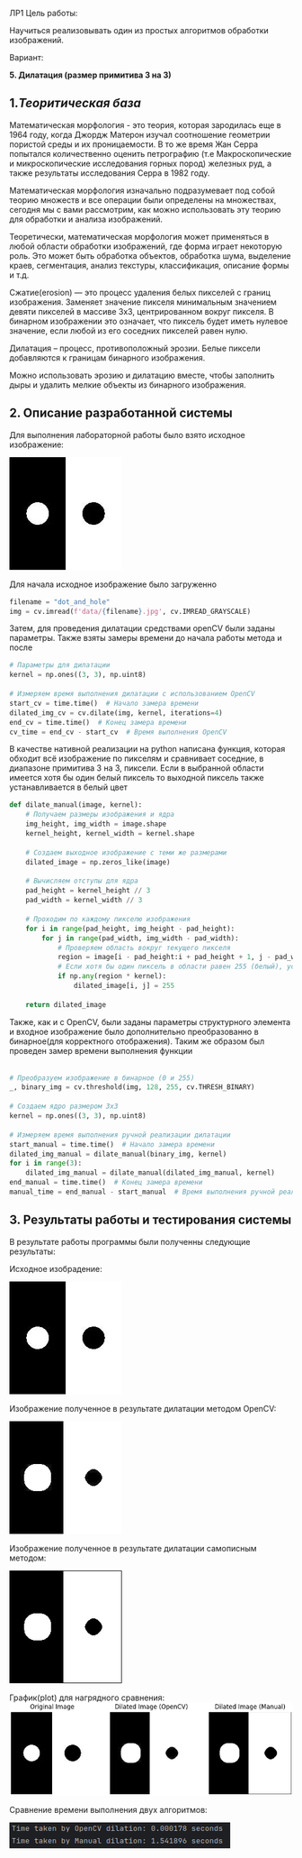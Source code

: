 ЛР1 
Цель работы:

Научиться реализовывать один из простых алгоритмов обработки изображений.

Вариант:

**5. Дилатация (размер примитива 3 на 3)**

## 1._Теоритическая база_

Математическая морфология - это теория, которая зародилась еще в 1964 году, когда Джордж Матерон изучал соотношение геометрии пористой среды и их проницаемости. В то же время Жан Серра попытался количественно оценить петрографию (т.е Макроскопические и микроскопические исследования горных пород) железных руд, а также результаты исследования Серра в 1982 году.

Математическая морфология изначально подразумевает под собой теорию множеств и все операции были определены на множествах, сегодня мы с вами рассмотрим, как можно использовать эту теорию для обработки и анализа изображений.

Теоретически, математическая морфология может применяться в любой области обработки изображений, где форма играет некоторую роль. Это может быть обработка объектов, обработка шума, выделение краев, сегментация, анализ текстуры, классификация, описание формы и т.д.

Сжатие(erosion) — это процесс удаления белых пикселей с границ изображения. Заменяет значение пикселя минимальным значением девяти пикселей в массиве 3x3, центрированном вокруг пикселя. В бинарном изображении это означает, что пиксель будет иметь нулевое значение, если любой из его соседних пикселей равен нулю.



Дилатация – процесс, противоположный эрозии. Белые пиксели добавляются к границам бинарного изображения.

Можно использовать эрозию и дилатацию вместе, чтобы заполнить дыры и удалить мелкие объекты из бинарного изображения.

## 2. Описание разработанной системы

Для выполнения лабораторной работы было взято исходное изображение:

![Исходное изображение](pythonProject/data/dot_and_hole.jpg "Исходное изображение")

Для начала исходное изображение было загруженно 


```python
filename = "dot_and_hole"
img = cv.imread(f'data/{filename}.jpg', cv.IMREAD_GRAYSCALE)
```

Затем, для проведения дилатации средствами openCV были заданы параметры. Также взяты замеры времени до начала работы метода и после

```python
# Параметры для дилатации
kernel = np.ones((3, 3), np.uint8)

# Измеряем время выполнения дилатации с использованием OpenCV
start_cv = time.time()  # Начало замера времени
dilated_img_cv = cv.dilate(img, kernel, iterations=4)
end_cv = time.time()  # Конец замера времени
cv_time = end_cv - start_cv  # Время выполнения OpenCV
```

В качестве нативной реализации на python написана функция, которая обходит всё изображение по пикселям и сравнивает соседние, в диапазоне примитива 3 на 3, пиксели. Если в выбранной области имеется хотя бы один белый пиксель то выходной пиксель также устанавливается в белый цвет

```python
def dilate_manual(image, kernel):
    # Получаем размеры изображения и ядра
    img_height, img_width = image.shape
    kernel_height, kernel_width = kernel.shape

    # Создаем выходное изображение с теми же размерами
    dilated_image = np.zeros_like(image)

    # Вычисляем отступы для ядра
    pad_height = kernel_height // 3
    pad_width = kernel_width // 3

    # Проходим по каждому пикселю изображения
    for i in range(pad_height, img_height - pad_height):
        for j in range(pad_width, img_width - pad_width):
            # Проверяем область вокруг текущего пикселя
            region = image[i - pad_height:i + pad_height + 1, j - pad_width:j + pad_width + 1]
            # Если хотя бы один пиксель в области равен 255 (белый), устанавливаем пиксель в выходном изображении в 255
            if np.any(region * kernel):
                dilated_image[i, j] = 255

    return dilated_image
```
Также, как и с OpenCV, были заданы параметры структурного элемента и входное изображение было дополнительно преобразованно в бинарное(для корректного отображения). Таким же образом был проведен замер времени выполнения функции
```python

# Преобразуем изображение в бинарное (0 и 255)
_, binary_img = cv.threshold(img, 128, 255, cv.THRESH_BINARY)

# Создаем ядро размером 3x3
kernel = np.ones((3, 3), np.uint8)

# Измеряем время выполнения ручной реализации дилатации
start_manual = time.time()  # Начало замера времени
dilated_img_manual = dilate_manual(binary_img, kernel)
for i in range(3):
    dilated_img_manual = dilate_manual(dilated_img_manual, kernel)
end_manual = time.time()  # Конец замера времени
manual_time = end_manual - start_manual  # Время выполнения ручной реализации
```

## 3. Результаты работы и тестирования системы

В результате работы программы были полученны следующие результаты:

Исходное изобрадение:


![исходное изображение](pythonProject/data/dot_and_hole.jpg "исходное изображение")

Изображение полученное в результате дилатации методом OpenCV:


![cv_dilated](pythonProject/data/dot_and_hole_cv_dilated.jpg "cv_dilated")

Изображение полученное в результате дилатации самописным методом:


![manual_dilated](pythonProject/data/dot_and_hole_manual_dilated.jpg "manual_dilated")

График(plot) для нагрядного сравнения:
![plot](pythonProject/data/plot.png "plot")

Сравнение времени выполнения двух алгоритмов:

![time](pythonProject/data/time.png "time")